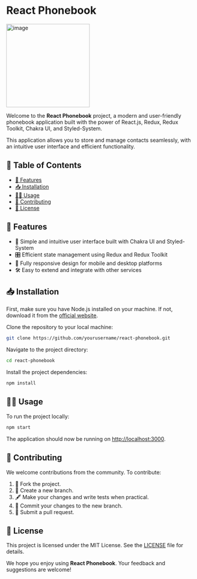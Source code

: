 # React Phonebook

<img width="222" alt="image" src="https://github.com/kyzym/react-phonebook/assets/102521716/8e1dca33-39b5-4c31-aead-658d2e6a3da6">

Welcome to the **React Phonebook** project, a modern and user-friendly phonebook application built with the power of React.js, Redux, Redux Toolkit, Chakra UI, and Styled-System.

This application allows you to store and manage contacts seamlessly, with an intuitive user interface and efficient functionality. 

## 📑 Table of Contents

- [🚀 Features](#features)
- [📥 Installation](#installation)
- [🏃‍♂️ Usage](#usage)
- [🤝 Contributing](#contributing)
- [🔏 License](#license)

## 🚀 Features

- 🎨 Simple and intuitive user interface built with Chakra UI and Styled-System
- 🎛 Efficient state management using Redux and Redux Toolkit
- 📱 Fully responsive design for mobile and desktop platforms
- 🛠 Easy to extend and integrate with other services

## 📥 Installation

First, make sure you have Node.js installed on your machine. If not, download it from the [official website](https://nodejs.org/).

Clone the repository to your local machine:

```bash
git clone https://github.com/yourusername/react-phonebook.git
```

Navigate to the project directory:

```bash
cd react-phonebook
```

Install the project dependencies:

```bash
npm install
```

## 🏃‍♂️ Usage

To run the project locally:

```bash
npm start
```

The application should now be running on [http://localhost:3000](http://localhost:3000).

## 🤝 Contributing

We welcome contributions from the community. To contribute:

1. 🍴 Fork the project.
2. 🌳 Create a new branch.
3. 🖋 Make your changes and write tests when practical.
4. 💾 Commit your changes to the new branch.
5. 💌 Submit a pull request.

## 🔏 License

This project is licensed under the MIT License. See the [LICENSE](LICENSE) file for details.

We hope you enjoy using **React Phonebook**. Your feedback and suggestions are welcome!
